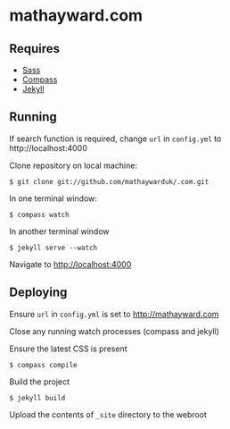 mathayward.com
====

## Requires

* [Sass](http://sass-lang.com/)
* [Compass](http://compass-style.org/)
* [Jekyll](http://jekyllrb.com/)
 

## Running

If search function is required, change ```url``` in ```config.yml``` to http://localhost:4000 

Clone repository on local machine:

    $ git clone git://github.com/mathaywarduk/.com.git

In one terminal window:

    $ compass watch

In another terminal window

    $ jekyll serve --watch 

Navigate to [http://localhost:4000](http://localhost:4000)

## Deploying

Ensure ```url``` in ```config.yml``` is set to http://mathayward.com 

Close any running watch processes (compass and jekyll)

Ensure the latest CSS is present

    $ compass compile
    
Build the project

    $ jekyll build
    
Upload the contents of ```_site``` directory to the webroot
